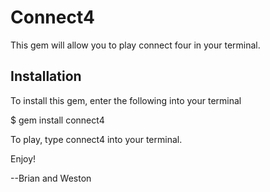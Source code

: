 # Connect4

This gem will allow you to play connect four in your terminal. 

## Installation

To install this gem, enter the following into your terminal

$ gem install connect4
        
To play, type connect4 into your terminal.

Enjoy!

--Brian and Weston



